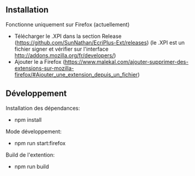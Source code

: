 ## Installation

Fonctionne uniquement sur Firefox (actuellement)


- Télécharger le .XPI dans la section Release (https://github.com/SunNathan/EcriPlus-Ext/releases)
(le .XPI est un fichier signer et vérifier sur l'interface http://addons.mozilla.org/fr/developers/)
- Ajouter le a Firefox (https://www.malekal.com/ajouter-supprimer-des-extensions-sur-mozilla-firefox/#Ajouter_une_extension_depuis_un_fichier) 

## Développement

Installation des dépendances:
- npm install

Mode développement:
- npm run start:firefox

Build de l'extention:
- npm run build
